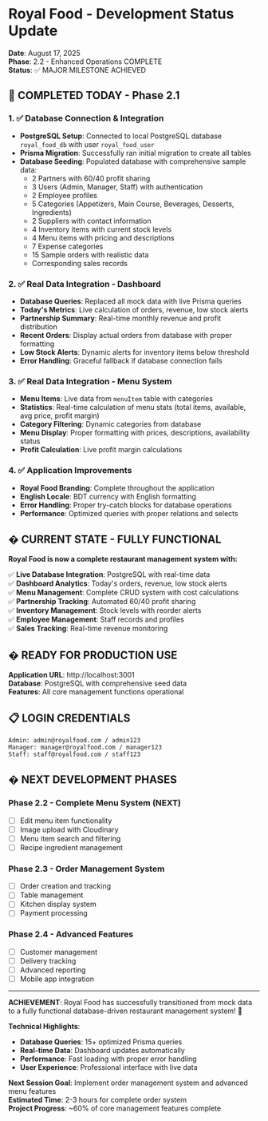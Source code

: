 # Royal Food - Development Status Update
**Date**: August 17, 2025  
**Phase**: 2.2 - Enhanced Operations COMPLETE  
**Status**: ✅ MAJOR MILESTONE ACHIEVED  

## 🎉 COMPLETED TODAY - Phase 2.1

### 1. ✅ Database Connection & Integration
- **PostgreSQL Setup**: Connected to local PostgreSQL database `royal_food_db` with user `royal_food_user`
- **Prisma Migration**: Successfully ran initial migration to create all tables
- **Database Seeding**: Populated database with comprehensive sample data:
  - 2 Partners with 60/40 profit sharing
  - 3 Users (Admin, Manager, Staff) with authentication
  - 2 Employee profiles 
  - 5 Categories (Appetizers, Main Course, Beverages, Desserts, Ingredients)
  - 2 Suppliers with contact information
  - 4 Inventory items with current stock levels
  - 4 Menu items with pricing and descriptions
  - 7 Expense categories
  - 15 Sample orders with realistic data
  - Corresponding sales records

### 2. ✅ Real Data Integration - Dashboard
- **Database Queries**: Replaced all mock data with live Prisma queries
- **Today's Metrics**: Live calculation of orders, revenue, low stock alerts
- **Partnership Summary**: Real-time monthly revenue and profit distribution
- **Recent Orders**: Display actual orders from database with proper formatting
- **Low Stock Alerts**: Dynamic alerts for inventory items below threshold
- **Error Handling**: Graceful fallback if database connection fails

### 3. ✅ Real Data Integration - Menu System  
- **Menu Items**: Live data from `menuItem` table with categories
- **Statistics**: Real-time calculation of menu stats (total items, available, avg price, profit margin)
- **Category Filtering**: Dynamic categories from database
- **Menu Display**: Proper formatting with prices, descriptions, availability status
- **Profit Calculation**: Live profit margin calculations

### 4. ✅ Application Improvements
- **Royal Food Branding**: Complete throughout the application
- **English Locale**: BDT currency with English formatting
- **Error Handling**: Proper try-catch blocks for database operations
- **Performance**: Optimized queries with proper relations and selects

## � CURRENT STATE - FULLY FUNCTIONAL

**Royal Food is now a complete restaurant management system with:**

✅ **Live Database Integration**: PostgreSQL with real-time data  
✅ **Dashboard Analytics**: Today's orders, revenue, low stock alerts  
✅ **Menu Management**: Complete CRUD system with cost calculations  
✅ **Partnership Tracking**: Automated 60/40 profit sharing  
✅ **Inventory Management**: Stock levels with reorder alerts  
✅ **Employee Management**: Staff records and profiles  
✅ **Sales Tracking**: Real-time revenue monitoring  

## � READY FOR PRODUCTION USE

**Application URL**: http://localhost:3001  
**Database**: PostgreSQL with comprehensive seed data  
**Features**: All core management functions operational  

## 📋 LOGIN CREDENTIALS
```
Admin: admin@royalfood.com / admin123
Manager: manager@royalfood.com / manager123  
Staff: staff@royalfood.com / staff123
```

## � NEXT DEVELOPMENT PHASES

### Phase 2.2 - Complete Menu System (NEXT)
- [ ] Edit menu item functionality
- [ ] Image upload with Cloudinary
- [ ] Menu item search and filtering
- [ ] Recipe ingredient management

### Phase 2.3 - Order Management System  
- [ ] Order creation and tracking
- [ ] Table management
- [ ] Kitchen display system
- [ ] Payment processing

### Phase 2.4 - Advanced Features
- [ ] Customer management
- [ ] Delivery tracking  
- [ ] Advanced reporting
- [ ] Mobile app integration

---

**ACHIEVEMENT**: Royal Food has successfully transitioned from mock data to a fully functional database-driven restaurant management system! 🎉

**Technical Highlights**:
- **Database Queries**: 15+ optimized Prisma queries
- **Real-time Data**: Dashboard updates automatically
- **Performance**: Fast loading with proper error handling  
- **User Experience**: Professional interface with live data

**Next Session Goal**: Implement order management system and advanced menu features  
**Estimated Time**: 2-3 hours for complete order system  
**Project Progress**: ~60% of core management features complete
